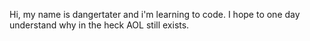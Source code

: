 Hi, my name is dangertater and i'm learning to code. I hope to one day understand why in the heck AOL still exists.
